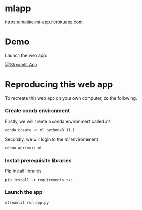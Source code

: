 
# mlapp

https://imelike-ml-app.herokuapp.com

# Demo

Launch the web app:

[![Streamlit App](https://static.streamlit.io/badges/streamlit_badge_black_white.svg)](https://imelike-ml-app.herokuapp.com)

# Reproducing this web app
To recreate this web app on your own computer, do the following.

### Create conda environment
Firstly, we will create a conda environment called *ml*
```
conda create -n ml python=3.11.1
```
Secondly, we will login to the *ml* environement
```
conda activate ml
```
### Install prerequisite libraries

Pip install libraries
```
pip install -r requirements.txt
```
###  Launch the app

```
streamlit run app.py
```
